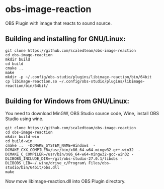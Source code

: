 # obs-image-reaction
OBS Plugin with image that reacts to sound source.

## Building and installing for GNU/Linux:
```
git clone https://github.com/scaledteam/obs-image-reaction
cd obs-image-reaction
mkdir build
cd build
cmake ..
make
mkdir -p ~/.config/obs-studio/plugins/libimage-reaction/bin/64bit
cp libimage-reaction.so ~/.config/obs-studio/plugins/libimage-reaction/bin/64bit/
```

## Building for Windows from GNU/Linux:
You need to download MinGW, OBS Studio source code, Wine, install OBS Studio using wine.
```
git clone https://github.com/scaledteam/obs-image-reaction
cd obs-image-reaction
mkdir build-win
cd build-win
cmake ..  -DCMAKE_SYSTEM_NAME=Windows  -DCMAKE_CXX_COMPILER=/usr/bin/x86_64-w64-mingw32-g++-win32  -DCMAKE_C_COMPILER=/usr/bin/x86_64-w64-mingw32-gcc-win32 -DLIBOBS_INCLUDE_DIR=~/git/obs-studio-27.0.1/libobs -DLIBOBS_LIB=~/.wine/drive_c/Program\ Files/obs-studio/bin/64bit/obs.dll
make
```
Now move libimage-reaction.dll into OBS Plugin directory.
